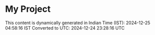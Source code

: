 # My Project

This content is dynamically generated in Indian Time (IST): 2024-12-25 04:58:16 IST
Converted to UTC: 2024-12-24 23:28:16 UTC
